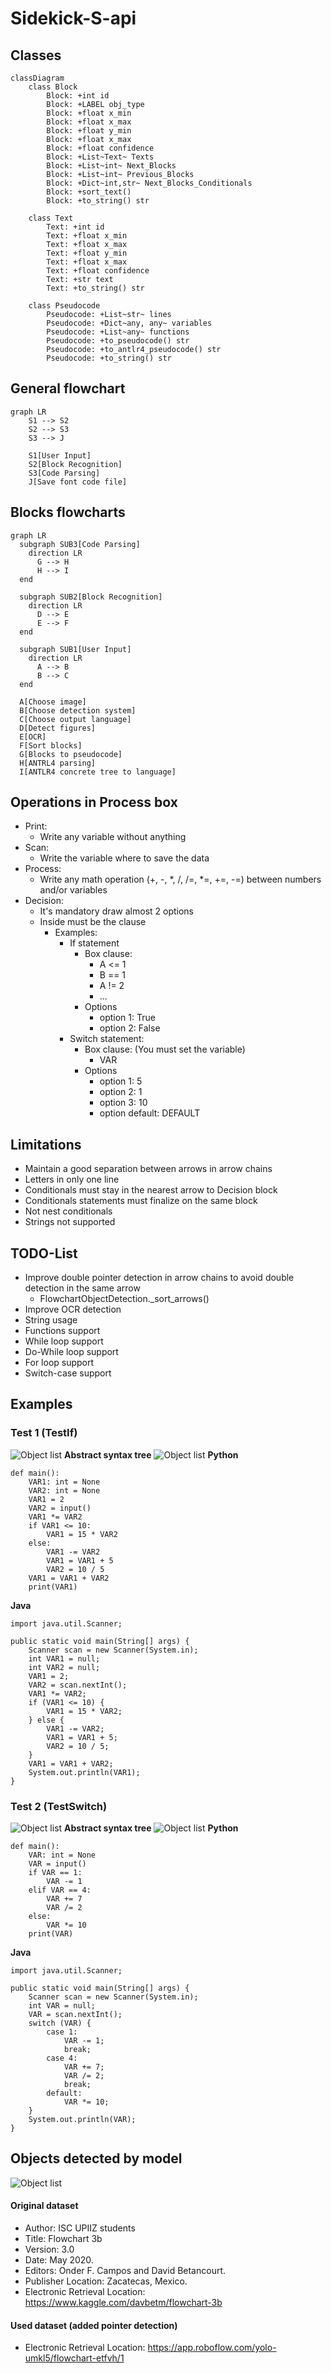 # Sidekick-S-api


## Classes
```mermaid
classDiagram
    class Block
        Block: +int id
        Block: +LABEL obj_type
        Block: +float x_min
        Block: +float x_max
        Block: +float y_min
        Block: +float x_max
        Block: +float confidence
        Block: +List~Text~ Texts
        Block: +List~int~ Next_Blocks
        Block: +List~int~ Previous_Blocks
        Block: +Dict~int,str~ Next_Blocks_Conditionals
        Block: +sort_text()
        Block: +to_string() str
      
    class Text
        Text: +int id
        Text: +float x_min
        Text: +float x_max
        Text: +float y_min
        Text: +float x_max
        Text: +float confidence
        Text: +str text
        Text: +to_string() str
    
    class Pseudocode
        Pseudocode: +List~str~ lines
        Pseudocode: +Dict~any, any~ variables
        Pseudocode: +List~any~ functions
        Pseudocode: +to_pseudocode() str
        Pseudocode: +to_antlr4_pseudocode() str
        Pseudocode: +to_string() str

```

## General flowchart
```mermaid
graph LR
    S1 --> S2
    S2 --> S3
    S3 --> J

    S1[User Input]
    S2[Block Recognition]
    S3[Code Parsing]
    J[Save font code file]
```

## Blocks flowcharts
```mermaid
graph LR
  subgraph SUB3[Code Parsing]
    direction LR
      G --> H
      H --> I
  end
  
  subgraph SUB2[Block Recognition]
    direction LR
      D --> E
      E --> F
  end
  
  subgraph SUB1[User Input]
    direction LR
      A --> B
      B --> C
  end
  
  A[Choose image]
  B[Choose detection system]
  C[Choose output language]
  D[Detect figures]
  E[OCR]
  F[Sort blocks]
  G[Blocks to pseudocode]
  H[ANTRL4 parsing]
  I[ANTLR4 concrete tree to language]
```

## Operations in Process box
- Print:
  - Write any variable without anything
- Scan:
  - Write the variable where to save the data
- Process:
  - Write any math operation (+, -, *, /, /=, *=, +=, -=) between numbers and/or variables
- Decision:
  - It's mandatory draw almost 2 options
  - Inside must be the clause
    - Examples:
      - If statement
        - Box clause: 
          - A <= 1
          - B == 1
          - A != 2
          - ...
        - Options
          - option 1: True
          - option 2: False
      - Switch statement:
        - Box clause: (You must set the variable)
          - VAR
        - Options
          - option 1: 5
          - option 2: 1
          - option 3: 10
          - option default: DEFAULT
    

## Limitations
- Maintain a good separation between arrows in arrow chains
- Letters in only one line
- Conditionals must stay in the nearest arrow to Decision block
- Conditionals statements must finalize on the same block
- Not nest conditionals
- Strings not supported

## TODO-List
- Improve double pointer detection in arrow chains to avoid double detection in the same arrow
  - FlowchartObjectDetection._sort_arrows()
- Improve OCR detection
- String usage
- Functions support
- While loop support
- Do-While loop support
- For loop support
- Switch-case support

## Examples
### Test 1 (TestIf)
![Object list](https://raw.githubusercontent.com/alochimpasplum/Sidekick-S-TFG/Entregable_TFG/TestStuff/TestIf.jpg)
**Abstract syntax tree**
![Object list](https://raw.githubusercontent.com/alochimpasplum/Sidekick-S-TFG/Entregable_TFG/TestStuff/parseTreeIf.png)
**Python**
```
def main():
	VAR1: int = None
	VAR2: int = None
	VAR1 = 2
	VAR2 = input()
	VAR1 *= VAR2
	if VAR1 <= 10:
		VAR1 = 15 * VAR2
	else:
		VAR1 -= VAR2
		VAR1 = VAR1 + 5
		VAR2 = 10 / 5
	VAR1 = VAR1 + VAR2
	print(VAR1)
```
**Java**
```
import java.util.Scanner;

public static void main(String[] args) {
	Scanner scan = new Scanner(System.in);
	int VAR1 = null;
	int VAR2 = null;
	VAR1 = 2;
	VAR2 = scan.nextInt();
	VAR1 *= VAR2;
	if (VAR1 <= 10) {
		VAR1 = 15 * VAR2;
	} else {
		VAR1 -= VAR2;
		VAR1 = VAR1 + 5;
		VAR2 = 10 / 5;
	}
	VAR1 = VAR1 + VAR2;
	System.out.println(VAR1);
}
```

### Test 2 (TestSwitch)
![Object list](https://raw.githubusercontent.com/alochimpasplum/Sidekick-S-TFG/Entregable_TFG/User%20Files/Input%20Images/TestSwitch.jpg)
**Abstract syntax tree**
![Object list](https://raw.githubusercontent.com/alochimpasplum/Sidekick-S-TFG/Entregable_TFG/TestStuff/parseTreeSwitch.png)
**Python**
```
def main():
	VAR: int = None
	VAR = input()
	if VAR == 1:
		VAR -= 1
	elif VAR == 4:
		VAR += 7
		VAR /= 2
	else:
		VAR *= 10
	print(VAR)
```
**Java**
```
import java.util.Scanner;

public static void main(String[] args) {
	Scanner scan = new Scanner(System.in);
	int VAR = null;
	VAR = scan.nextInt();
	switch (VAR) {
		case 1:
			VAR -= 1;
			break;
		case 4:
			VAR += 7;
			VAR /= 2;
			break;
		default:
			VAR *= 10;
	}
	System.out.println(VAR);
}
```


## Objects detected by model
![Object list](https://raw.githubusercontent.com/dbetm/handwritten-flowchart-with-cnn/master/model/set_shapes.png)
#### Original dataset
- Author: ISC UPIIZ students
- Title: Flowchart 3b
- Version: 3.0
- Date: May 2020.
- Editors: Onder F. Campos and David Betancourt.
- Publisher Location: Zacatecas, Mexico.
- Electronic Retrieval Location: https://www.kaggle.com/davbetm/flowchart-3b

#### Used dataset (added pointer detection)
- Electronic Retrieval Location: https://app.roboflow.com/yolo-umkl5/flowchart-etfvh/1